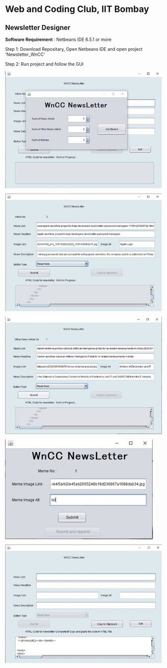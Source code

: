 # Web and Coding Club, IIT Bombay

## Newsletter Designer

**Software Requirement** : Netbeans IDE 6.5.1 or more

Step 1: Download Repositary, Open Netbeans IDE and open project 'Newsletter_WnCC'


Step 2: Run project and follow the GUI

![1](https://github.com/DivyanshNatani/WnCC_Newsletter/blob/master/img/NewsLetter1.JPG?raw=true)


![2](https://github.com/DivyanshNatani/WnCC_Newsletter/blob/master/img/NewsLetter2.JPG?raw=true)


![3](https://github.com/DivyanshNatani/WnCC_Newsletter/blob/master/img/NewsLetter3.JPG?raw=true)


![4](https://github.com/DivyanshNatani/WnCC_Newsletter/blob/master/img/NewsLetter4.JPG?raw=true)


![5](https://github.com/DivyanshNatani/WnCC_Newsletter/blob/master/img/NewsLetter5.JPG?raw=true)
